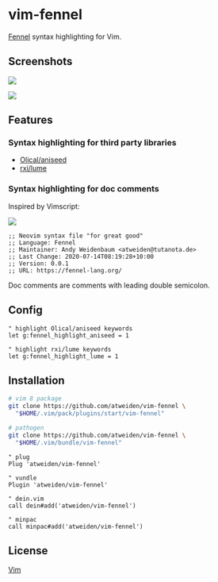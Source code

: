 vim-fennel
==========

[Fennel][Fennel] syntax highlighting for Vim.

Screenshots
-----------

![](https://i.imgur.com/ZF1I1dS.png)

![](https://i.imgur.com/iIIeVdL.png)

Features
--------

### Syntax highlighting for third party libraries

- [Olical/aniseed][Olical/aniseed]
- [rxi/lume][rxi/lume]

### Syntax highlighting for doc comments

Inspired by Vimscript:

![](https://i.imgur.com/GIg1swb.png)

```fennel
;; Neovim syntax file "for great good"
;; Language: Fennel
;; Maintainer: Andy Weidenbaum <atweiden@tutanota.de>
;; Last Change: 2020-07-14T08:19:28+10:00
;; Version: 0.0.1
;; URL: https://fennel-lang.org/
```

Doc comments are comments with leading double semicolon.

Config
------

```vim
" highlight Olical/aniseed keywords
let g:fennel_highlight_aniseed = 1

" highlight rxi/lume keywords
let g:fennel_highlight_lume = 1
```

Installation
------------

```bash
# vim 8 package
git clone https://github.com/atweiden/vim-fennel \
  "$HOME/.vim/pack/plugins/start/vim-fennel"

# pathogen
git clone https://github.com/atweiden/vim-fennel \
  "$HOME/.vim/bundle/vim-fennel"
```

```vim
" plug
Plug 'atweiden/vim-fennel'

" vundle
Plugin 'atweiden/vim-fennel'

" dein.vim
call dein#add('atweiden/vim-fennel')

" minpac
call minpac#add('atweiden/vim-fennel')
```

License
-------

[Vim][LICENSE]


[LICENSE]: LICENSE
[Fennel]: https://fennel-lang.org/
[Olical/aniseed]: https://github.com/Olical/aniseed
[rxi/lume]: https://github.com/rxi/lume

